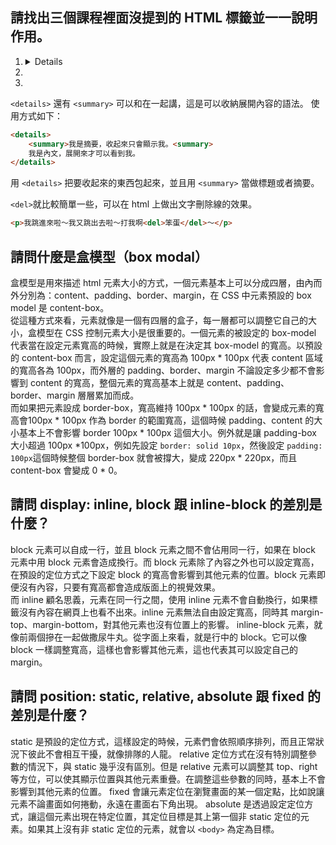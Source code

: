 ## 請找出三個課程裡面沒提到的 HTML 標籤並一一說明作用。

1. <details></details>
2. <summary></summary>
3. <del></del>

`<details>` 還有 `<summary>` 可以和在一起講，這是可以收納展開內容的語法。
使用方式如下：
```html
<details>
    <summary>我是摘要，收起來只會顯示我。<summary>
    我是內文，展開來才可以看到我。
</details>
```

用 `<details>` 把要收起來的東西包起來，並且用 `<summary>` 當做標題或者摘要。

`<del>`就比較簡單一些，可以在 html 上做出文字刪除線的效果。
```html
<p>我跳進來啦～我又跳出去啦～打我啊<del>笨蛋</del>～</p>
```


## 請問什麼是盒模型（box modal）

盒模型是用來描述 html 元素大小的方式，一個元素基本上可以分成四層，由內而外分別為：content、padding、border、margin，在 CSS 中元素預設的 box model 是 content-box。  
從這種方式來看，元素就像是一個有四層的盒子，每一層都可以調整它自己的大小，盒模型在 CSS 控制元素大小是很重要的。一個元素的被設定的 box-model 代表當在設定元素寬高的時候，實際上就是在決定其 box-model 的寬高。以預設的 content-box 而言，設定這個元素的寬高為 100px * 100px 代表 content 區域的寬高各為 100px，而外層的 padding、border、margin 不論設定多少都不會影響到 content 的寬高，整個元素的寬高基本上就是 content、padding、border、margin 層層累加而成。  
而如果把元素設成 border-box，寬高維持 100px * 100px 的話，會變成元素的寬高會100px * 100px 作為 border 的範圍寬高，這個時候 padding、content 的大小基本上不會影響 border 100px * 100px 這個大小。例外就是讓 padding-box 大小超過 100px *100px，例如先設定 `border: solid 10px`，然後設定 `padding: 100px`這個時候整個 border-box 就會被撐大，變成 220px * 220px，而且 content-box 會變成 0 * 0。

## 請問 display: inline, block 跟 inline-block 的差別是什麼？

block 元素可以自成一行，並且 block 元素之間不會佔用同一行，如果在 block 元素中用 block 元素會造成換行。而 block 元素除了內容之外也可以設定寬高，在預設的定位方式之下設定 block 的寬高會影響到其他元素的位置。block 元素即便沒有內容，只要有寬高都會造成版面上的視覺效果。  
而 inline 顧名思義，元素在同一行之間，使用 inline 元素不會自動換行，如果標籤沒有內容在網頁上也看不出來。inline 元素無法自由設定寬高，同時其 margin-top、margin-bottom，對其他元素也沒有位置上的影響。
inline-block 元素，就像前兩個摻在一起做撒尿牛丸。從字面上來看，就是行中的 block。它可以像 block 一樣調整寬高，這樣也會影響其他元素，這也代表其可以設定自己的 margin。

## 請問 position: static, relative, absolute 跟 fixed 的差別是什麼？

static 是預設的定位方式，這樣設定的時候，元素們會依照順序排列，而且正常狀況下彼此不會相互干擾，就像排隊的人龍。
relative 定位方式在沒有特別調整參數的情況下，與 static 幾乎沒有區別。但是 relative 元素可以調整其 top、right 等方位，可以使其顯示位置與其他元素重疊。在調整這些參數的同時，基本上不會影響到其他元素的位置。
fixed 會讓元素定位在瀏覽畫面的某一個定點，比如說讓元素不論畫面如何捲動，永遠在畫面右下角出現。
absolute 是透過設定定位方式，讓這個元素出現在特定位置，其定位目標是其上第一個非 static 定位的元素。如果其上沒有非 static 定位的元素，就會以 `<body>` 為定為目標。